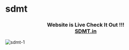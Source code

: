 # sdmt

<h3 style="text-align:center;">Website is Live Check It Out !!! <br> <a href="https://sdmt.in/">SDMT.in</a></h3>

![sdmt-1](https://user-images.githubusercontent.com/69786385/110158129-01847800-7e0f-11eb-8712-d36eb1f137b5.JPG)

